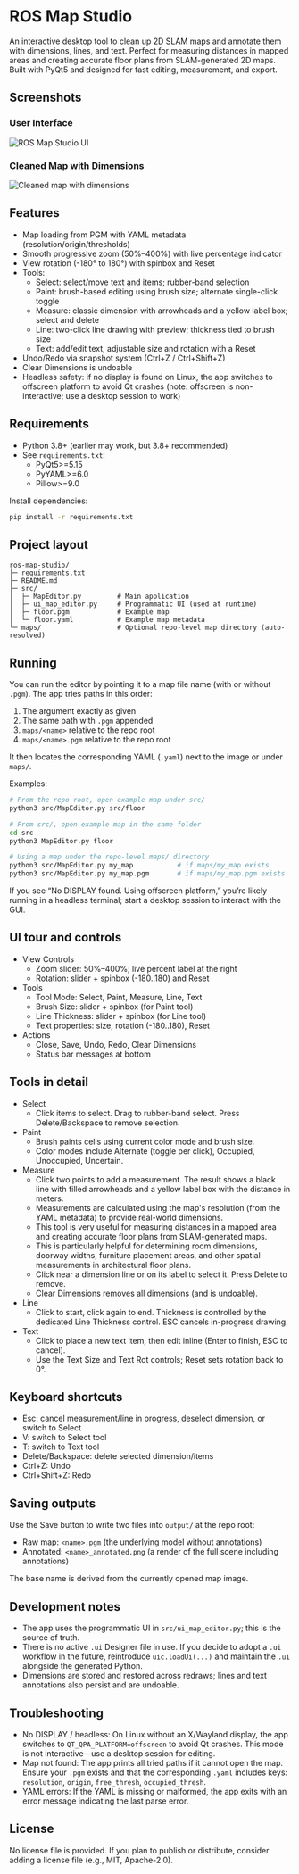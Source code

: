 # ROS Map Studio

An interactive desktop tool to clean up 2D SLAM maps and annotate them with dimensions, lines, and text. Perfect for measuring distances in mapped areas and creating accurate floor plans from SLAM-generated 2D maps. Built with PyQt5 and designed for fast editing, measurement, and export.

## Screenshots

### User Interface
![ROS Map Studio UI](docs/UI.png)

### Cleaned Map with Dimensions
![Cleaned map with dimensions](docs/cleaned%20map%20with%20dimensions.png)

## Features

- Map loading from PGM with YAML metadata (resolution/origin/thresholds)
- Smooth progressive zoom (50%–400%) with live percentage indicator
- View rotation (-180° to 180°) with spinbox and Reset
- Tools:
	- Select: select/move text and items; rubber-band selection
	- Paint: brush-based editing using brush size; alternate single-click toggle
	- Measure: classic dimension with arrowheads and a yellow label box; select and delete
	- Line: two-click line drawing with preview; thickness tied to brush size
	- Text: add/edit text, adjustable size and rotation with a Reset
- Undo/Redo via snapshot system (Ctrl+Z / Ctrl+Shift+Z)
- Clear Dimensions is undoable
- Headless safety: if no display is found on Linux, the app switches to offscreen platform to avoid Qt crashes (note: offscreen is non-interactive; use a desktop session to work)

## Requirements

- Python 3.8+ (earlier may work, but 3.8+ recommended)
- See `requirements.txt`:
	- PyQt5>=5.15
	- PyYAML>=6.0
	- Pillow>=9.0

Install dependencies:

```bash
pip install -r requirements.txt
```

## Project layout

```
ros-map-studio/
├─ requirements.txt
├─ README.md
├─ src/
│  ├─ MapEditor.py         # Main application
│  ├─ ui_map_editor.py     # Programmatic UI (used at runtime)
│  ├─ floor.pgm            # Example map
│  └─ floor.yaml           # Example map metadata
└─ maps/                   # Optional repo-level map directory (auto-resolved)
```

## Running

You can run the editor by pointing it to a map file name (with or without `.pgm`). The app tries paths in this order:

1) The argument exactly as given
2) The same path with `.pgm` appended
3) `maps/<name>` relative to the repo root
4) `maps/<name>.pgm` relative to the repo root

It then locates the corresponding YAML (`.yaml`) next to the image or under `maps/`.

Examples:

```bash
# From the repo root, open example map under src/
python3 src/MapEditor.py src/floor

# From src/, open example map in the same folder
cd src
python3 MapEditor.py floor

# Using a map under the repo-level maps/ directory
python3 src/MapEditor.py my_map           # if maps/my_map exists
python3 src/MapEditor.py my_map.pgm       # if maps/my_map.pgm exists
```

If you see “No DISPLAY found. Using offscreen platform,” you’re likely running in a headless terminal; start a desktop session to interact with the GUI.

## UI tour and controls

- View Controls
	- Zoom slider: 50%–400%; live percent label at the right
	- Rotation: slider + spinbox (-180..180) and Reset
- Tools
  - Tool Mode: Select, Paint, Measure, Line, Text
  - Brush Size: slider + spinbox (for Paint tool)
  - Line Thickness: slider + spinbox (for Line tool)
  - Text properties: size, rotation (-180..180), Reset
- Actions
	- Close, Save, Undo, Redo, Clear Dimensions
	- Status bar messages at bottom

## Tools in detail

- Select
	- Click items to select. Drag to rubber-band select. Press Delete/Backspace to remove selection.
- Paint
	- Brush paints cells using current color mode and brush size.
	- Color modes include Alternate (toggle per click), Occupied, Unoccupied, Uncertain.
- Measure
  - Click two points to add a measurement. The result shows a black line with filled arrowheads and a yellow label box with the distance in meters.
  - Measurements are calculated using the map's resolution (from the YAML metadata) to provide real-world dimensions.
  - This tool is very useful for measuring distances in a mapped area and creating accurate floor plans from SLAM-generated maps.
  - This is particularly helpful for determining room dimensions, doorway widths, furniture placement areas, and other spatial measurements in architectural floor plans.
  - Click near a dimension line or on its label to select it. Press Delete to remove.
  - Clear Dimensions removes all dimensions (and is undoable).
- Line
  - Click to start, click again to end. Thickness is controlled by the dedicated Line Thickness control. ESC cancels in-progress drawing.
- Text
	- Click to place a new text item, then edit inline (Enter to finish, ESC to cancel).
	- Use the Text Size and Text Rot controls; Reset sets rotation back to 0°.

## Keyboard shortcuts

- Esc: cancel measurement/line in progress, deselect dimension, or switch to Select
- V: switch to Select tool
- T: switch to Text tool
- Delete/Backspace: delete selected dimension/items
- Ctrl+Z: Undo
- Ctrl+Shift+Z: Redo

## Saving outputs

Use the Save button to write two files into `output/` at the repo root:

- Raw map: `<name>.pgm` (the underlying model without annotations)
- Annotated: `<name>_annotated.png` (a render of the full scene including annotations)

The base name is derived from the currently opened map image.

## Development notes

- The app uses the programmatic UI in `src/ui_map_editor.py`; this is the source of truth.
- There is no active `.ui` Designer file in use. If you decide to adopt a `.ui` workflow in the future, reintroduce `uic.loadUi(...)` and maintain the `.ui` alongside the generated Python.
- Dimensions are stored and restored across redraws; lines and text annotations also persist and are undoable.

## Troubleshooting

- No DISPLAY / headless: On Linux without an X/Wayland display, the app switches to `QT_QPA_PLATFORM=offscreen` to avoid Qt crashes. This mode is not interactive—use a desktop session for editing.
- Map not found: The app prints all tried paths if it cannot open the map. Ensure your `.pgm` exists and that the corresponding `.yaml` includes keys: `resolution`, `origin`, `free_thresh`, `occupied_thresh`.
- YAML errors: If the YAML is missing or malformed, the app exits with an error message indicating the last parse error.

## License

No license file is provided. If you plan to publish or distribute, consider adding a license file (e.g., MIT, Apache-2.0).
